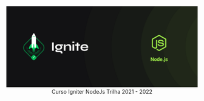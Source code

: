 <img src="./img/cover-node.js.png" alt="Trilha Ignite">

<div align="center">
Curso Igniter NodeJs Trilha 2021 - 2022
</div>
